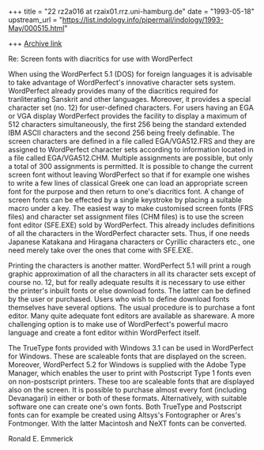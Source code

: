 +++
title = "22 rz2a016 at rzaix01.rrz.uni-hamburg.de"
date = "1993-05-18"
upstream_url = "https://list.indology.info/pipermail/indology/1993-May/000515.html"

+++
[Archive link](https://list.indology.info/pipermail/indology/1993-May/000515.html)


Re: Screen fonts with diacritics for use with WordPerfect

When using the WordPerfect 5.1 (DOS) for foreign languages it is advisable to take
advantage of WordPerfect's innovative character sets system. WordPerfect already
provides many of the diacritics required for tranliterating Sanskrit and other languages.
Moreover, it provides a special character set (no. 12) for user-defined characters. For
users having an EGA or VGA display WordPerfect provides the facility to display a
maximum of 512 characters simultaneously, the first 256 being the standard extended
IBM ASCII characters and the second 256 being freely definable. The screen characters
are defined in a file called EGA/VGA512.FRS and they are assigned to WordPerfect
character sets according to information located in a file called EGA/VGA512.CHM.
Multiple assignments are possible, but only a total of 300 assignments is permitted. It is
possible to change the current screen font without leaving WordPerfect so that if for
example one wishes to write a few lines of classical Greek one can load an appropriate
screen font for the purpose and then return to one's diacritics font. A change of screen
fonts can be effected by a single keystroke by placing a suitable macro under a key. The
easiest way to make customised screen fonts (FRS files) and character set assignment
files (CHM files) is to use the screen font editor (SFE.EXE) sold by WordPerfect. This
already includes definitions of all the characters in the WordPerfect character sets. Thus,
if one needs Japanese Katakana and Hiragana characters or Cyrillic characters etc., one
need merely take over the ones that come with SFE.EXE.

Printing the characters is another matter. WordPerfect 5.1 will print a rough graphic
approximation of all the characters in all its character sets except of course no. 12, but
for really adequate results it is necessary to use either the printer's inbuilt fonts or else
download fonts. The latter can be defined by the user or purchased. Users who wish to
define download fonts themselves have several options. The usual procedure is to
purchase a font editor. Many quite adequate font editors are available as shareware. A
more challenging option is to make use of WordPerfect's powerful macro language and
create a font editor within WordPerfect itself.

The TrueType fonts provided with Windows 3.1 can be used in WordPerfect for
Windows. These are scaleable fonts that are displayed on the screen. Moreover,
WordPerfect 5.2 for Windows is supplied with the Adobe Type Manager, which enables
the user to print with Postscript Type 1 fonts even on non-postscript printers. These too
are scaleable fonts that are displayed also on the screen. It is possible to purchase
almost every font (including Devanagari) in either or both of these formats.
Alternatively, with suitable software one can create one's own fonts. Both TrueType and
Postscript fonts can for example be created using Altsys's Fontographer or Ares's
Fontmonger. With the latter Macintosh and NeXT fonts can be converted.

Ronald E. Emmerick





